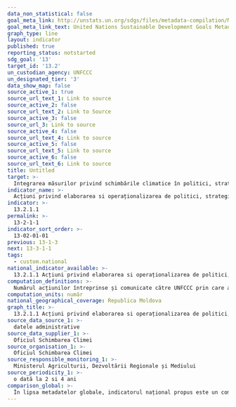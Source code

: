 ```yaml
---
data_non_statistical: false
goal_meta_link: http://unstats.un.org/sdgs/files/metadata-compilation/Metadata-Goal-13.pdf
goal_meta_link_text: United Nations Sustainable Development Goals Metadata (pdf 759kB)
graph_type: line
layout: indicator
published: true
reporting_status: notstarted
sdg_goal: '13'
target_id: '13.2'
un_custodian_agency: UNFCCC
un_designated_tier: '3'
data_show_map: false
source_active_1: true
source_url_text_1: Link to source
source_active_2: false
source_url_text_2: Link to Source
source_active_3: false
source_url_3: Link to source
source_active_4: false
source_url_text_4: Link to source
source_active_5: false
source_url_text_5: Link to source
source_active_6: false
source_url_text_6: Link to source
title: Untitled
target: >-
  Integrarea măsurilor privind schimbările climatice în politici, strategii și planuri naționale
indicator_name: >-
  Acțiuni privind elaborarea si operaționalizarea de politici, strategii, planuri de acțiuni privind adaptarea si rezistenta la schimbările climatice,  reducerea emisiilor cu efect de sera
indicator: >-
  13.2.1.1
permalink: >-
  13-2-1-1
indicator_sort_order: >-
  13-02-01-01
previous: 13-1-3
next: 13-3-1-1
tags:
  - custom.national
national_indicator_available: >-
  13.2.1.1 Acțiuni privind elaborarea si operaționalizarea de politici, strategii, planuri de acțiuni privind adaptarea si rezistenta la schimbările climatice,  reducerea emisiilor cu efect de sera
computation_definitions: >-
  Numărul acțiunilor întreprinse și comunicate către UNFCCC prin care au fost integrate aspecte de adaptare la schimbări climatice, reducere a emisiilor cu efect de sera în documentele de politici naționale, sectoriale, inter-sectoriale aprobate și operaționalizate/implementate. Acestea sunt incluse/descrise  în Comunicarea Națională cu privire la emisiile gazelor cu efect de sera (o dată la 4 ani), Raportul bienal actualizat  cu privire la emisiile gazelor cu efect de sera =  [Biennial Update Reports and National Inventory Reports](http://www.clima.md).
computation_units: număr
national_geographical_coverage: Republica Moldova
graph_title: >-
  13.2.1.1 Acțiuni privind elaborarea si operaționalizarea de politici, strategii, planuri de acțiuni privind adaptarea si rezistenta la schimbările climatice,  reducerea emisiilor cu efect de sera
source_data_source_1: >-
  datele administrative
source_data_supplier_1: >-
  Oficiul Schimbarea Climei
source_organisation_1: >-
  Oficiul Schimbarea Climei
source_responsible_monitoring_1: >-
  Ministerul Agriculturii, Dezvoltării Regionale și Mediului
source_periodicity_1: >-
  o dată la 2 si 4 ani
comparison_global: >-
  În lipsa metadatelor globale, indicatorul național propus este un complementar
---
```

